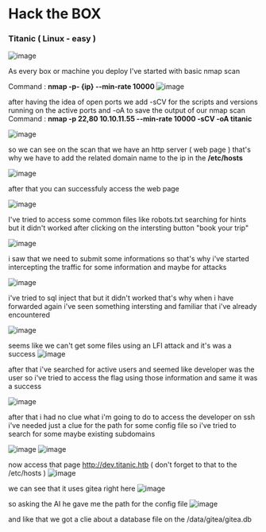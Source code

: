 <h1>Hack the BOX </h1>
<h3>Titanic ( Linux - easy ) </h3>

![image](https://github.com/user-attachments/assets/a3d9d207-6602-459a-bed8-590c80a3005f)

 As every box or machine you deploy I've started with basic nmap scan 

 Command : <b> nmap -p- {ip} --min-rate 10000 </b> 
![image](https://github.com/user-attachments/assets/372b5deb-7b52-4a25-943e-f49ba821489d)

 after having the idea of open ports we add -sCV for the scripts and versions running on the active ports and -oA to save the output of our nmap scan 
Command  : <b> nmap -p 22,80  10.10.11.55  --min-rate 10000 -sCV -oA titanic </b>

![image](https://github.com/user-attachments/assets/6086ab21-92b2-4ae0-ac30-4645f47cd77b)

so we can see on the scan that we have an http server ( web page ) that's why we have to add the related domain name to the ip in the <b> /etc/hosts </b>

![image](https://github.com/user-attachments/assets/b126f239-202d-4d74-bbf6-0573d239c25e)

after that you can successfuly access the web page 

![image](https://github.com/user-attachments/assets/79a5f422-4401-4b20-b201-e804e3e1d9af)

I've tried to access some common files like robots.txt searching for hints but it didn't worked 
after clicking on the intersting button "book your trip" 

![image](https://github.com/user-attachments/assets/0449b478-5465-429b-ab36-805f3e869211)

i saw that we need to submit some informations 
so that's why i've started intercepting the traffic for some information and maybe for attacks 

![image](https://github.com/user-attachments/assets/4a9af474-2298-4a32-936d-15637767a761)

i've tried to sql inject that but it didn't worked that's why when i have forwarded again i've seen something intersting and familiar that i've already encountered

![image](https://github.com/user-attachments/assets/7ee62446-a043-46a3-b228-585b4560fe30)

seems like we can't get some files using an LFI attack  and it's was a success 
![image](https://github.com/user-attachments/assets/b8c45ff0-3aba-4c68-ad72-17dd4cbedac2)

after that i've searched for active users and seemed like developer was the user so i've tried to access the flag using those information and same it was a success 

![image](https://github.com/user-attachments/assets/d918ab2c-924c-449f-87f1-24bebb519817)

after that i had no clue what i'm going to do to access the developer on ssh i've needed just a clue for the path for some config file so i've tried to search for some maybe existing subdomains 

![image](https://github.com/user-attachments/assets/928445bc-b7f0-4bc5-8625-60c8cfbd27e9)
![image](https://github.com/user-attachments/assets/ad7a351c-58cb-4b3a-af24-17836abd434f)

now access that page http://dev.titanic.htb ( don't forget to that to the /etc/hosts )
![image](https://github.com/user-attachments/assets/03e196cd-f145-4d4c-aae4-14710e9e9a27)

we can see that it uses gitea right here 
![image](https://github.com/user-attachments/assets/752ad44a-3ad6-4a7f-b34d-1e1fb85ee4b6)

so asking the AI he gave me the path for the config file 
![image](https://github.com/user-attachments/assets/f4f3c314-cf4a-41af-b019-dc2220a5d15e)


and like that we got a clie about a database file on the /data/gitea/gitea.db  

